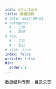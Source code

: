 ```yaml
---
icon: structure
title: 数据结构
# date: 2023-09-01
# category:
  # - 工作
  # - 笔记
# tag:
  # - 工作
  # - 笔记
# star: true
index: false
article: false
dir:
  order: 1
---
```


数据结构专题 - 目录总览